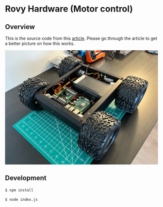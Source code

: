 # Rovy Hardware (Motor control)

## Overview

This is the source code from this [article](https://www.vynci.dev/posts/robot-control-using-aws-iot-core). Please go through the article to get a better picture on how this works.

![Overview](./assets/hardware_full.jpg)

## Development

`$ npm install`

`$ node index.js`
